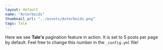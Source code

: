 ```yaml
---
layout: default
name: "Asterboids"
thumbnail_url: "../assets/Asterboids.png"
tags: Tale
---
```


Here we see **Tale's** pagination feature in action. It is set to 5 posts per page by default. Feel free to change this number in the `_config.yml` file!
